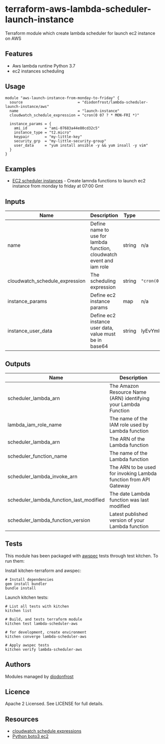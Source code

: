 # terraform-aws-lambda-scheduler-launch-instance

Terraform module which create lambda scheduler for launch ec2 instance on AWS

## Features

*   Aws lambda runtine Python 3.7
*   ec2 instances scheduling

## Usage

```hcl
module "aws-launch-instance-from-monday-to-friday" {
  source                         = "diodonfrost/lambda-scheduler-launch-instance/aws"
  name                           = "launch-instance"
  cloudwatch_schedule_expression = "cron(0 07 ? * MON-FRI *)"

  instance_params = {
    ami_id        = "ami-07683a44e80cd32c5"
    instance_type = "t2.micro"
    keypair       = "my-little-key"
    security_grp  = "my-little-security-group"
    user_data     = "yum install ansible -y && yum insall -y vim"
  }
}
```

## Examples

*   [EC2 scheduler instances](https://github.com/diodonfrost/terraform-aws-lambda-scheduler-launch-instance/tree/master/examples/ec2_launch) - Create lamnda functions to launch ec2 instance from monday to friday at 07:00 Gmt

<!-- BEGINNING OF PRE-COMMIT-TERRAFORM DOCS HOOK -->

## Inputs

| Name | Description | Type | Default | Required |
|------|-------------|------|---------|----------|
| name | Define name to use for lambda function, cloudwatch event and iam role | string | n/a | yes |
| cloudwatch_schedule_expression | The scheduling expression | string | `"cron(0 22 ? * MON-FRI *)"` | yes |
| instance_params | Define ec2 instance params | map | n/a | yes |
| instance_user_data | Define ec2 instance user data, value must be in base64 | string | IyEvYmluL2Jhc2gKZWNobyBoZWxsbwoK | yes |


## Outputs

| Name | Description |
|------|-------------|
| scheduler_lambda_arn | The Amazon Resource Name (ARN) identifying your Lambda Function |
| lambda_iam_role_name | The name of the IAM role used by Lambda function |
| scheduler_lambda_arn | The ARN of the Lambda function |
| scheduler_function_name | The name of the Lambda function |
| scheduler_lambda_invoke_arn | The ARN to be used for invoking Lambda function from API Gateway |
| scheduler_lambda_function_last_modified | The date Lambda function was last modified |
| scheduler_lambda_function_version | Latest published version of your Lambda function |

<!-- END OF PRE-COMMIT-TERRAFORM DOCS HOOK -->

## Tests

This module has been packaged with [awspec](https://github.com/k1LoW/awspec) tests through test kitchen. To run them:

Install kitchen-terraform and awspec:

```shell
# Install dependencies
gem install bundler
bundle install
```

Launch kitchen tests:

```shell
# List all tests with kitchen
kitchen list

# Build, and tests terraform module
kitchen test lambda-scheduler-aws

# for development, create environment
kitchen converge lambda-scheduler-aws

# Apply awspec tests
kitchen verify lambda-scheduler-aws
```

## Authors

Modules managed by [diodonfrost](https://github.com/diodonfrost)

## Licence

Apache 2 Licensed. See LICENSE for full details.

## Resources

*   [cloudwatch schedule expressions](https://docs.aws.amazon.com/AmazonCloudWatch/latest/events/ScheduledEvents.html)
*   [Python boto3 ec2](https://boto3.amazonaws.com/v1/documentation/api/latest/reference/services/ec2.html)
